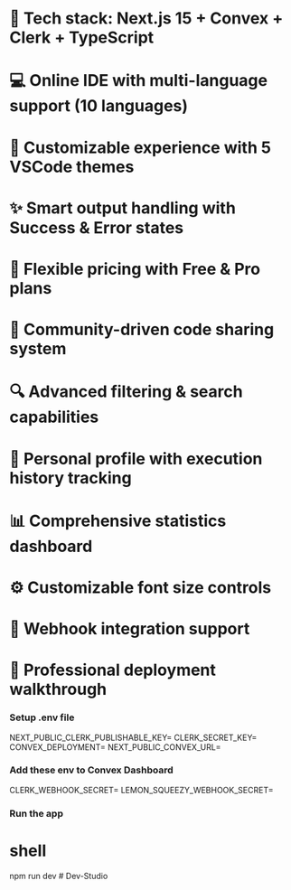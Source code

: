 # 🚀 Tech stack: Next.js 15 + Convex + Clerk + TypeScript<br/>
# 💻 Online IDE with multi-language support (10 languages)<br/>
# 🎨 Customizable experience with 5 VSCode themes<br/>
# ✨ Smart output handling with Success & Error states<br/>
# 💎 Flexible pricing with Free & Pro plans<br/>
# 🤝 Community-driven code sharing system<br/>
# 🔍 Advanced filtering & search capabilities<br/>
# 👤 Personal profile with execution history tracking<br/>
# 📊 Comprehensive statistics dashboard<br/>
# ⚙️ Customizable font size controls<br/>
# 🔗 Webhook integration support<br/>
# 🌟 Professional deployment <br/>walkthrough

### Setup .env file


NEXT_PUBLIC_CLERK_PUBLISHABLE_KEY=
CLERK_SECRET_KEY=
CONVEX_DEPLOYMENT=
NEXT_PUBLIC_CONVEX_URL=


### Add these env to Convex Dashboard


CLERK_WEBHOOK_SECRET=
LEMON_SQUEEZY_WEBHOOK_SECRET=


### Run the app

# shell
npm run dev
#   D e v - S t u d i o 
 
 

